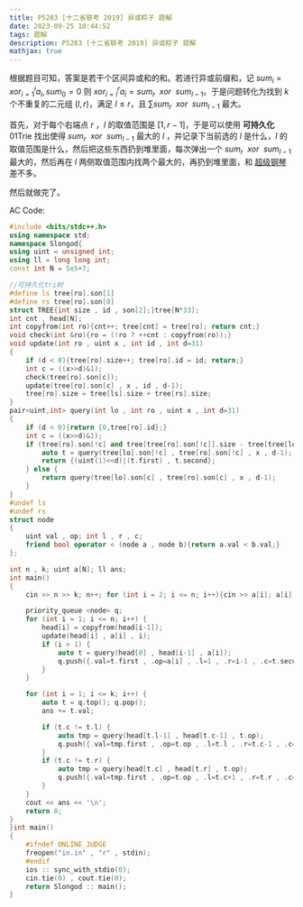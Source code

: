 ```yaml
---
title: P5283 [十二省联考 2019] 异或粽子 题解
date: 2023-09-25 10:44:52
tags: 题解
description: P5283 [十二省联考 2019] 异或粽子 题解
mathjax: true
---
```


根据题目可知，答案是若干个区间异或和的和。若进行异或前缀和，记 $sum_i=xor_{i=1}^{i}a_i,sum_0=0$ 则 $xor_{i=l}^{r}a_i=sum_r \enspace xor \enspace sum_{l-1}$。于是问题转化为找到 $k$ 个不重复的二元组 $(l,r)$，满足 $l\le r$，且 $\sum sum_r\enspace xor \enspace sum_{l-1}$ 最大。

首先，对于每个右端点 $r$ ，$l$ 的取值范围是 $[1,r-1]$，于是可以使用 **可持久化**$\text{01Trie}$ 找出使得 $sum_r\enspace xor \enspace sum_{l-1}$ 最大的 $l$ ，并记录下当前选的 $l$ 是什么，$l$ 的取值范围是什么，然后把这些东西扔到堆里面，每次弹出一个 $sum_r\enspace xor \enspace sum_{l-1}$ 最大的，然后再在 $l$ 两侧取值范围内找两个最大的，再扔到堆里面，和 [超级钢琴](https://www.luogu.com.cn/problem/P2048) 差不多。

然后就做完了。

AC Code:

```cpp
#include <bits/stdc++.h>
using namespace std;
namespace Slongod{
using uint = unsigned int;
using ll = long long int;
const int N = 5e5+7;

//可持久化tri树
#define ls tree[ro].son[1]
#define rs tree[ro].son[0]
struct TREE{int size , id , son[2];}tree[N*33];
int cnt , head[N];
int copyfrom(int ro){cnt++; tree[cnt] = tree[ro]; return cnt;}
void check(int &ro){ro = (!ro ? ++cnt : copyfrom(ro));}
void update(int ro , uint x , int id , int d=31)
{
    if (d < 0){tree[ro].size++; tree[ro].id = id; return;}
    int c = ((x>>d)&1);
    check(tree[ro].son[c]);
    update(tree[ro].son[c] , x , id , d-1);
    tree[ro].size = tree[ls].size + tree[rs].size;
}
pair<uint,int> query(int lo , int ro , uint x , int d=31)
{
    if (d < 0){return {0,tree[ro].id};}
    int c = ((x>>d)&1);
    if (tree[ro].son[!c] and tree[tree[ro].son[!c]].size - tree[tree[lo].son[!c]].size) {
        auto t = query(tree[lo].son[!c] , tree[ro].son[!c] , x , d-1);
        return {(uint(1)<<d)|(t.first) , t.second};
    } else {
        return query(tree[lo].son[c] , tree[ro].son[c] , x , d-1);
    }
}
#undef ls
#undef rs
struct node
{
    uint val , op; int l , r , c;
    friend bool operator < (node a , node b){return a.val < b.val;}
};

int n , k; uint a[N]; ll ans;
int main()
{
    cin >> n >> k; n++; for (int i = 2; i <= n; i++){cin >> a[i]; a[i] ^= a[i-1];}

    priority_queue <node> q;
    for (int i = 1; i <= n; i++) {
        head[i] = copyfrom(head[i-1]);
        update(head[i] , a[i] , i);
        if (i > 1) {
            auto t = query(head[0] , head[i-1] , a[i]);
            q.push({.val=t.first , .op=a[i] , .l=1 , .r=i-1 , .c=t.second});
        }
    }

    for (int i = 1; i <= k; i++) {
        auto t = q.top(); q.pop();
        ans += t.val;

        if (t.c != t.l) {
            auto tmp = query(head[t.l-1] , head[t.c-1] , t.op);
            q.push({.val=tmp.first , .op=t.op , .l=t.l , .r=t.c-1 , .c=tmp.second});
        }
        if (t.c != t.r) {
            auto tmp = query(head[t.c] , head[t.r] , t.op);
            q.push({.val=tmp.first , .op=t.op , .l=t.c+1 , .r=t.r , .c=tmp.second});
        }
    }
    cout << ans << '\n';
    return 0;
}
}int main()
{
    #ifndef ONLINE_JUDGE
    freopen("in.in" , "r" , stdin);
    #endif
    ios :: sync_with_stdio(0);
    cin.tie(0) , cout.tie(0);
    return Slongod :: main();
}
```


